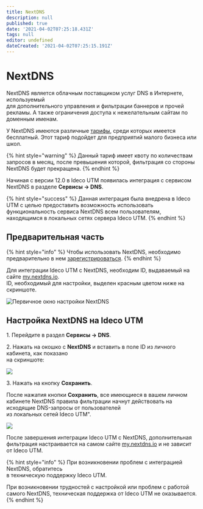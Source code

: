 ```yaml
---
title: NextDNS
description: null
published: true
date: '2021-04-02T07:25:18.431Z'
tags: null
editor: undefined
dateCreated: '2021-04-02T07:25:15.191Z'
---
```


# NextDNS

NextDNS является облачным поставщиком услуг DNS в Интернете, используемый \
для дополнительного управления и фильтрации баннеров и прочей рекламы. А также ограничения доступа к нежелательным сайтам по доменным именам.

У NextDNS имеются различные [тарифы](https://nextdns.io/pricing), среди которых имеется бесплатный. Этот тариф подойдет для предприятий малого бизнеса или школ.

{% hint style="warning" %}
Данный тариф имеет квоту по количествам запросов в месяц, после превышения которой, фильтрация со стороны NextDNS будет прекращена.
{% endhint %}

Начиная с версии 12.0 в Ideco UTM появилась интеграция с сервисом NextDNS в разделе **Сервисы -> DNS**.

{% hint style="success" %}
Данная интеграция была внедрена в Ideco UTM с целью предоставить возможность использовать функциональность сервиса NextDNS всем пользователям, находящимся в локальных сетях сервера Ideco UTM.
{% endhint %}

## Предварительная часть

{% hint style="info" %}
Чтобы использовать NextDNS, необходимо предварительно в нем [зарегистрироваться](https://my.nextdns.io).
{% endhint %}

Для интеграции Ideco UTM с NextDNS, необходим ID, выдаваемый на сайте [my.nextdns.io](https://my.nextdns.io).\
ID, необходимый для настройки, выделен красным цветом ниже на скриншоте.

![Первичное окно настройки NextDNS](../../.gitbook/assets/nextdns\_first\_configuration.png)

## Настройка NextDNS на Ideco UTM

1\. Перейдите в раздел **Сервисы -> DNS**.

2\. Нажать на окошко с **NextDNS** и вставить в поле ID из личного кабинета, как показано\
на скриншоте:

![](../../.gitbook/assets/nextdns\_paste\_id\_in\_dns.png)

3\. Нажать на кнопку **Сохранить**.

После нажатия кнопки **Сохранить**, все имеющиеся в вашем личном кабинете NextDNS правила фильтрации начнут действовать на исходящие DNS-запросы от пользователей\
из локальных сетей Ideco UTM".

![](../../.gitbook/assets/nextdns\_configured.png)

После завершения интеграции Ideco UTM с NextDNS, дополнительная фильтрация настраивается на самом сайте [my.nextdns.io](https://my.nextdns.io) и не зависит от Ideco UTM.

{% hint style="info" %}
При возникновении проблем с интеграцией NextDNS, обратитесь\
в техническую поддержку Ideco UTM.

При возникновении трудностей с настройкой или проблем с работой\
самого NextDNS, техническая поддержка от Ideco UTM не оказывается.
{% endhint %}
